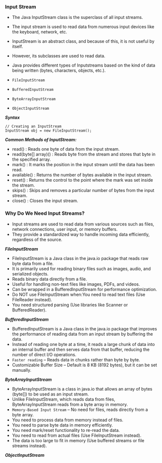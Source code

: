 ### Input Stream

- The Java InputStream class is the superclass of all input streams.
- The input stream is used to read data from numerous input devices like the keyboard, network, etc.
- InputStream is an abstract class, and because of this, it is not useful by itself.
- However, its subclasses are used to read data.

- Java provides different types of Inputstreams based on the kind of data being written (bytes, characters, objects, etc.).

- ```FileInputStream```
- ```BufferedInputStream```
- ```ByteArrayInputStream```
- ```ObjectInputStream```

***Syntax***
```
// Creating an InputStream
InputStream obj = new FileInputStream();
```

***Common Methods of InputStream:***

- read() : Reads one byte of data from the input stream.
- read(byte[] array)() : Reads byte from the stream and stores that byte in the specified array.
- mark() : It marks the position in the input stream until the data has been read.
- available() : Returns the number of bytes available in the input stream.
- reset() : Returns the control to the point where the mark was set inside the stream.
- skips() :  Skips and removes a particular number of bytes from the input stream.
- close() : Closes the input stream.

### Why Do We Need Input Streams?

- Input streams are used to read data from various sources such as files, network connections, user input, or memory buffers.
- They provide a standardized way to handle incoming data efficiently, regardless of the source.

***FileInputStream***

- FileInputStream is a Java class in the java.io package that reads raw byte data from a file.
- It is primarily used for reading binary files such as images, audio, and serialized objects.
- Reads binary data directly from a file.
- Useful for handling non-text files like images, PDFs, and videos.
- Can be wrapped in a BufferedInputStream for performance optimization.
- Do NOT use FileInputStream when:You need to read text files (Use FileReader instead).
- You need structured parsing (Use libraries like Scanner or BufferedReader).

***BufferedInputStream***

- BufferedInputStream is a Java class in the java.io package that improves the performance of reading data from an input stream by buffering the data.
-  Instead of reading one byte at a time, it reads a large chunk of data into an internal buffer and then serves data from that buffer, reducing the number of direct I/O operations.
- ```Faster reading``` – Reads data in chunks rather than byte by byte.
- Customizable Buffer Size – Default is 8 KB (8192 bytes), but it can be set manually.


***ByteArrayInputStream***

- ByteArrayInputStream is a class in java.io that allows an array of bytes (byte[]) to be used as an input stream.
- Unlike FileInputStream, which reads data from files, ByteArrayInputStream reads from a byte array in memory.
- ```Memory-Based Input Stream``` – No need for files, reads directly from a byte array.
- You need to process data from memory instead of files.
- You need to parse byte data in memory efficiently.
- You need mark/reset functionality to re-read the data.
- You need to read from actual files (Use FileInputStream instead).
- The data is too large to fit in memory (Use buffered streams or file streams instead).

***ObjectInputStream***



